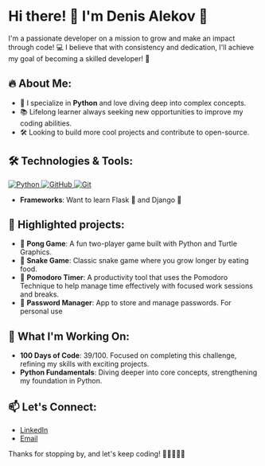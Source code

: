 # Hi there! 👋 I'm Denis Alekov 🚀

I'm a passionate developer on a mission to grow and make an impact through code! 💻 I believe that with consistency and dedication, I'll achieve my goal of becoming a skilled developer! 💪

## 🔥 About Me:
- 🚀 I specialize in **Python** and love diving deep into complex concepts.
- 📚 Lifelong learner always seeking new opportunities to improve my coding abilities.
- 🛠️ Looking to build more cool projects and contribute to open-source.

## 🛠️ Technologies & Tools:
<a href="https://github.com/YovkoBuchkov/Python">
  <img src="https://img.shields.io/badge/python-3670A0?style=for-the-badge&logo=python&logoColor=ffdd54" alt="Python" />
</a>
<a href="https://github.com/">
  <img src="https://img.shields.io/badge/github-181717?style=for-the-badge&logo=github&logoColor=white" alt="GitHub" />
</a>
<a href="https://git-scm.com/">
  <img src="https://img.shields.io/badge/git-F05032?style=for-the-badge&logo=git&logoColor=white" alt="Git" />
</a>

- **Frameworks**: Want to learn Flask 🧪 and Django 🌱

## 🚀 Highlighted projects:
- 🏓 **Pong Game**: A fun two-player game built with Python and Turtle Graphics.
- 🐍 **Snake Game**: Classic snake game where you grow longer by eating food.
- 🍅 **Pomodoro Timer**: A productivity tool that uses the Pomodoro Technique to help manage time effectively with focused work sessions and breaks.
- 🔐 **Password Manager**: App to store and manage passwords. For personal use

## 🌟 What I'm Working On:
- **100 Days of Code**: 39/100. Focused on completing this challenge, refining my skills with exciting projects.
- **Python Fundamentals**: Diving deeper into core concepts, strengthening my foundation in Python.

## 📫 Let's Connect:
- [LinkedIn](https://www.linkedin.com/in/dalekov/)
- [Email](denis.alekov1@gmail.com)

Thanks for stopping by, and let's keep coding! 🚀👨‍💻👩‍💻

